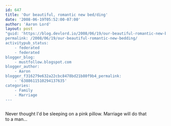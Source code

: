 ```yaml
---
id: 647
title: 'Our beautiful, romantic new bed/ding'
date: '2008-06-19T05:52:00-07:00'
author: 'Aaron Lord'
layout: post
"guid: 'https://blog.devlord.io/2008/06/19/our-beautiful-romantic-new-bedding/'
permalink: /2008/06/19/our-beautiful-romantic-new-bedding/
activitypub_status:
    - federated
    - federated
blogger_blog:
    - mustfollow.blogspot.com
blogger_author:
    - Aaron
blogger_f316279e632a22cbc8478bd21b80f9b4_permalink:
    - '6388611510294137635'
categories:
    - Family
    - Marriage
---
```


<p class="mobile-photo"><a href="http://bp1.blogger.com/_OZWxOfjIgdA/SFn0OeG5fFI/AAAAAAAAAC4/-2FBx9w-o6U/s1600-h/photo-777602.jpg"><img src="http://bp1.blogger.com/_OZWxOfjIgdA/SFn0OeG5fFI/AAAAAAAAAC4/-2FBx9w-o6U/s320/photo-777602.jpg" border="0" alt="" /></a></p>Never thought I&#039;d be sleeping on a pink pillow. Marriage will do that  <br>to a man...<div class="blogger-post-footer"><img width='1' height='1' src='' alt='' /></div>